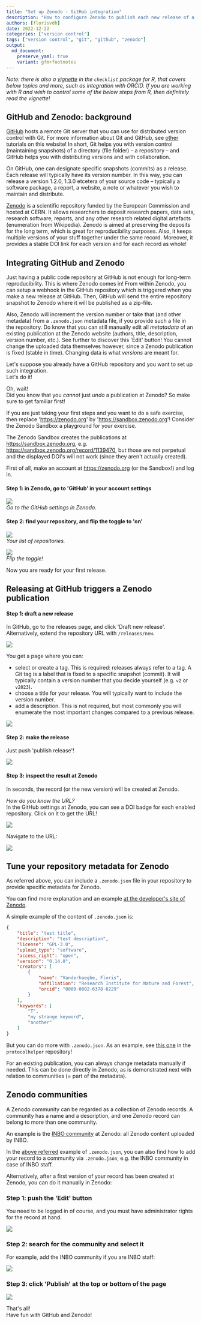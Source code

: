 ```yaml
---
title: "Set up Zenodo - GitHub integration"
description: "How to configure Zenodo to publish each new release of a GitHub repository?"
authors: [florisvdh]
date: 2022-12-22
categories: ["version control"]
tags: ["version control", "git", "github", "zenodo"]
output: 
  md_document:
    preserve_yaml: true
    variant: gfm+footnotes
---
```



_Note: there is also a [vignette](https://inbo.github.io/checklist/articles/zenodo.html) in the `checklist` package for R, that covers below topics and more, such as integration with ORCID._
_If you are working with R and wish to control some of the below steps from R, then definitely read the vignette!_


## GitHub and Zenodo: background

[GitHub](https://github.com) hosts a remote Git server that you can use for distributed version control with Git.
For more information about Git and GitHub, see [other](https://inbo.github.io/tutorials/categories/version-control/) tutorials on this website!
In short, Git helps you with version control (maintaining snapshots) of a directory (file folder) – a repository – and GitHub helps you with distributing versions and with collaboration.

On GitHub, one can designate specific snapshots (commits) as a release.
Each release will typically have its version number.
In this way, you can release a version 1.2.0, 1.3.0 etcetera of your source code – typically a software package, a report, a website, a note or whatever you wish to maintain and distribute.

[Zenodo](https://zenodo.org) is a scientific repository funded by the European Commission and hosted at CERN.
It allows researchers to deposit research papers, data sets, research software, reports, and any other research related digital artefacts (enumeration from Wikipedia).
Zenodo is aimed at preserving the deposits for the long term, which is great for reproducibility purposes.
Also, it keeps multiple versions of your stuff together under the same record.
Moreover, it provides a stable DOI link for each version and for each record as whole!

## Integrating GitHub and Zenodo

Just having a public code repository at GitHub is not enough for long-term reproducibility.
This is where Zenodo comes in!
From within Zenodo, you can setup a webhook in the GitHub repository which is triggered when you make a new release at GitHub.
Then, GitHub will send the entire repository snapshot to Zenodo where it will be published as a zip-file.

Also, Zenodo will increment the version number or take that (and other metadata) from a `.zenodo.json` metadata file, if you provide such a file in the repository.
Do know that you can still manually edit all _metatadata_ of an existing publication at the Zenodo website (authors, title, description, version number, etc.).
See further to discover this 'Edit' button!
You cannot change the uploaded data themselves however, since a Zenodo publication is fixed (stable in time).
Changing data is what _versions_ are meant for.

Let's suppose you already have a GitHub repository and you want to set up such integration.\
Let's do it!

Oh, wait!\
Did you know that you _cannot_ just _undo_ a publication at Zenodo?
So make sure to get familiar first!

If you are just taking your first steps and you want to do a safe exercise,
then replace '<https://zenodo.org>' by '<https://sandbox.zenodo.org>'!
Consider the Zenodo Sandbox a playground for your exercise.

The Zenodo Sandbox creates the publications at <https://sandbox.zenodo.org>, e.g. <https://sandbox.zenodo.org/record/1139470>, but those are not perpetual and the displayed DOI's will not work (since they aren't actually created).

First of all, make an account at <https://zenodo.org> (or the Sandbox!) and log in.

#### Step 1: in Zenodo, go to 'GitHub' in your account settings

![](images/settingsdropdown.png)\
_Go to the GitHub settings in Zenodo._

#### Step 2: find your repository, and flip the toggle to 'on'

![](images/repositories.png)\
_Your list of repositories._

![](images/toggle.png)\
_Flip the toggle!_

Now you are ready for your first release.

## Releasing at GitHub triggers a Zenodo publication

#### Step 1: draft a new release

In GitHub, go to the releases page, and click 'Draft new release'.
Alternatively, extend the repository URL with `/releases/new`.

![](images/draft.png)

You get a page where you can:

- select or create a tag.
This is required: releases always refer to a tag.
A Git tag is a label that is fixed to a specific snapshot (commit).
It will typically contain a version number that you decide yourself (e.g. `v2` or `v2023`).
- choose a title for your release.
You will typically want to include the version number.
- add a description.
This is not required, but most commonly you will enumerate the most important changes compared to a previous release.

![](images/makerelease1.png)


#### Step 2: make the release

Just push 'publish release'!

![](images/makerelease2.png)

#### Step 3: inspect the result at Zenodo

In seconds, the record (or the new version) will be created at Zenodo.

_How do you know the URL?_\
In the GitHub settings at Zenodo, you can see a DOI badge for each enabled repository.
Click on it to get the URL!

![](images/doibadge.png)

Navigate to the URL:

![](images/zenodopub.png)


## Tune your repository metadata for Zenodo

As referred above, you can include a `.zenodo.json` file in your repository to provide specific metadata for Zenodo.

You can find more explanation and an example [at the developer's site of Zenodo](https://developers.zenodo.org/#add-metadata-to-your-github-repository-release).

A simple example of the content of `.zenodo.json` is:

```json
{
    "title": "test title",
    "description": "test description",
    "license": "GPL-3.0",
    "upload_type": "software",
    "access_right": "open",
    "version": "0.14.0",
    "creators": [
        {
            "name": "Vanderhaeghe, Floris",
            "affiliation": "Research Institute for Nature and Forest",
            "orcid": "0000-0002-6378-6229"
        }
    ],
    "keywords": [
        "T",
        "my strange keyword",
        "another"
    ]
}
```

But you can do more with `.zenodo.json`.
As an example, see [this one](https://github.com/inbo/protocolhelper/blob/cea8c3735c5fd761556c48d17008c68bbe3e98c3/.zenodo.json) in the `protocolhelper` repository!

For an existing publication, you can always change metadata manually if needed.
This can be done directly in Zenodo, as is demonstrated next with relation to communities (= part of the metadata).

## Zenodo communities

A Zenodo community can be regarded as a collection of Zenodo records.
A community has a name and a description, and one Zenodo record can belong to more than one community.

An example is the [INBO community](https://zenodo.org/communities/inbo) at Zenodo: all Zenodo content uploaded by INBO.

In the [above referred](https://github.com/inbo/protocolhelper/blob/cea8c3735c5fd761556c48d17008c68bbe3e98c3/.zenodo.json) example of `.zenodo.json`, you can also find how to add your record to a community via `.zenodo.json`, e.g. the INBO community in case of INBO staff.

Alternatively, after a first version of your record has been created at Zenodo, you can do it manually in Zenodo:

### Step 1: push the 'Edit' button

You need to be logged in of course, and you must have administrator rights for the record at hand.

![](images/edit.png)

### Step 2: search for the community and select it

For example, add the INBO community if you are INBO staff:

![](images/addinbo.png)

### Step 3: click 'Publish' at the top or bottom of the page

![](images/publish.png)

That's all!\
Have fun with GitHub and Zenodo!








